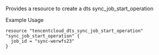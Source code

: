 Provides a resource to create a dts sync_job_start_operation

Example Usage

```hcl
resource "tencentcloud_dts_sync_job_start_operation" "sync_job_start_operation" {
  job_id = "sync-werwfs23"
}
```